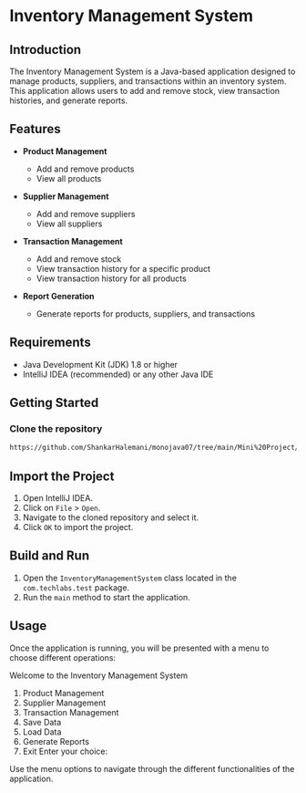 # Inventory Management System

## Introduction

The Inventory Management System is a Java-based application designed to manage products, suppliers, and transactions within an inventory system. This application allows users to add and remove stock, view transaction histories, and generate reports.

## Features

- **Product Management**
  - Add and remove products
  - View all products

- **Supplier Management**
  - Add and remove suppliers
  - View all suppliers

- **Transaction Management**
  - Add and remove stock
  - View transaction history for a specific product
  - View transaction history for all products

- **Report Generation**
  - Generate reports for products, suppliers, and transactions

## Requirements

- Java Development Kit (JDK) 1.8 or higher
- IntelliJ IDEA (recommended) or any other Java IDE

## Getting Started

### Clone the repository

```bash
https://github.com/ShankarHalemani/monojava07/tree/main/Mini%20Project/Inventory%20Management%20System
```

## Import the Project

1. Open IntelliJ IDEA.
2. Click on `File` > `Open`.
3. Navigate to the cloned repository and select it.
4. Click `OK` to import the project.

## Build and Run

1. Open the `InventoryManagementSystem` class located in the `com.techlabs.test` package.
2. Run the `main` method to start the application.

## Usage

Once the application is running, you will be presented with a menu to choose different operations:

Welcome to the Inventory Management System
1. Product Management
2. Supplier Management
3. Transaction Management
4. Save Data
5. Load Data
6. Generate Reports
7. Exit
Enter your choice:


Use the menu options to navigate through the different functionalities of the application.



